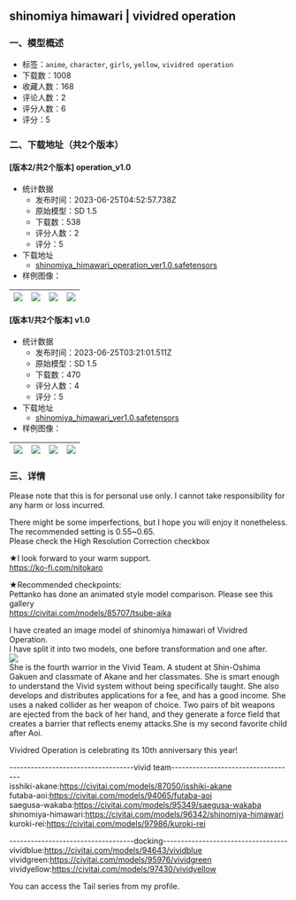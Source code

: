 ## shinomiya himawari | vividred operation
### 一、模型概述

- 标签：`anime`, `character`, `girls`, `yellow`, `vividred operation`
- 下载数：1008
- 收藏人数：168
- 评论人数：2
- 评分人数：6
- 评分：5

### 二、下载地址（共2个版本）

#### [版本2/共2个版本] operation_v1.0

- 统计数据
  - 发布时间：2023-06-25T04:52:57.738Z
  - 原始模型：SD 1.5
  - 下载数：538
  - 评分人数：2
  - 评分：5
- 下载地址
  - [shinomiya_himawari_operation_ver1.0.safetensors](https://civitai.com/api/download/models/103427)
- 样例图像：

| <img src="https://image.civitai.com/xG1nkqKTMzGDvpLrqFT7WA/88b8a391-de12-42c6-a20f-6fccb803834e/width=450/1279622.jpeg" /> | <img src="https://image.civitai.com/xG1nkqKTMzGDvpLrqFT7WA/25ed1fe7-2072-446c-8c31-74fce296ffdb/width=450/1279242.jpeg" /> | <img src="https://image.civitai.com/xG1nkqKTMzGDvpLrqFT7WA/a9b23cfb-7178-4254-8ab9-f76c10ddc629/width=450/1279661.jpeg" /> | <img src="https://image.civitai.com/xG1nkqKTMzGDvpLrqFT7WA/94b7ef8a-1ee1-4dd4-a3c7-25bcb392acbf/width=450/1279233.jpeg" /> |
| ---- | ---- | ---- | ---- |

#### [版本1/共2个版本] v1.0

- 统计数据
  - 发布时间：2023-06-25T03:21:01.511Z
  - 原始模型：SD 1.5
  - 下载数：470
  - 评分人数：4
  - 评分：5
- 下载地址
  - [shinomiya_himawari_ver1.0.safetensors](https://civitai.com/api/download/models/102909)
- 样例图像：

| <img src="https://image.civitai.com/xG1nkqKTMzGDvpLrqFT7WA/14838e70-95e6-41c9-869f-b279e1ecd575/width=450/1270509.jpeg" /> | <img src="https://image.civitai.com/xG1nkqKTMzGDvpLrqFT7WA/c2014bcf-4dce-48b3-b792-420af455363d/width=450/1270520.jpeg" /> | <img src="https://image.civitai.com/xG1nkqKTMzGDvpLrqFT7WA/84588eae-373e-4ea9-9170-3b26c2ded66e/width=450/1270524.jpeg" /> | <img src="https://image.civitai.com/xG1nkqKTMzGDvpLrqFT7WA/ff1b6115-bb43-4dd3-9085-aa09a580fdac/width=450/1270532.jpeg" /> |
| ---- | ---- | ---- | ---- |


### 三、详情
<p>Please note that this is for personal use only. I cannot take responsibility for any harm or loss incurred.</p><p>There might be some imperfections, but I hope you will enjoy it nonetheless. The recommended setting is 0.55~0.65.<br />Please check the High Resolution Correction checkbox</p><p>★I look forward to your warm support.<br /><a target="_blank" rel="ugc" href="https://ko-fi.com/nitokaro">https://ko-fi.com/nitokaro</a></p><p>★Recommended checkpoints:<br />Pettanko has done an animated style model comparison. Please see this gallery<br /><a target="_blank" rel="ugc" href="https://civitai.com/models/85707/tsube-aika">https://civitai.com/models/85707/tsube-aika</a></p><p>I have created an image model of shinomiya himawari of Vividred Operation.<br />I have split it into two models, one before transformation and one after.<br /><img src="https://image.civitai.com/xG1nkqKTMzGDvpLrqFT7WA/55ce1abb-3ecf-47ac-805f-b65ccdfee728/width=525/55ce1abb-3ecf-47ac-805f-b65ccdfee728.jpeg" /><br />She is the fourth warrior in the Vivid Team. A student at Shin-Oshima Gakuen and classmate of Akane and her classmates. She is smart enough to understand the Vivid system without being specifically taught. She also develops and distributes applications for a fee, and has a good income. She uses a naked collider as her weapon of choice. Two pairs of bit weapons are ejected from the back of her hand, and they generate a force field that creates a barrier that reflects enemy attacks.She is my second favorite child after Aoi.</p><p>Vividred Operation is celebrating its 10th anniversary this year!</p><p>-----------------------------------vivid team-----------------------------------<br />isshiki-akane:<a target="_blank" rel="ugc" href="https://civitai.com/models/87050/isshiki-akane">https://civitai.com/models/87050/isshiki-akane</a><br />futaba-aoi:<a target="_blank" rel="ugc" href="https://civitai.com/models/94065/futaba-aoi">https://civitai.com/models/94065/futaba-aoi</a><br />saegusa-wakaba:<a target="_blank" rel="ugc" href="https://civitai.com/models/95349/saegusa-wakaba">https://civitai.com/models/95349/saegusa-wakaba</a><br />shinomiya-himawari:<a target="_blank" rel="ugc" href="https://civitai.com/models/96342/shinomiya-himawari">https://civitai.com/models/96342/shinomiya-himawari</a><br />kuroki-rei:<a target="_blank" rel="ugc" href="https://civitai.com/models/97986/kuroki-rei">https://civitai.com/models/97986/kuroki-rei</a></p><p>-----------------------------------docking-----------------------------------<br />vividblue:<a target="_blank" rel="ugc" href="https://civitai.com/models/94643/vividblue">https://civitai.com/models/94643/vividblue</a><br />vividgreen:<a target="_blank" rel="ugc" href="https://civitai.com/models/95976/vividgreen">https://civitai.com/models/95976/vividgreen</a><br />vividyellow:<a target="_blank" rel="ugc" href="https://civitai.com/models/97430/vividyellow">https://civitai.com/models/97430/vividyellow</a></p><p>You can access the Tail series from my profile.</p>
